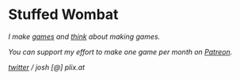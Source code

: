 # Stuffed Wombat

*I make [games](games) and [think](thinking) about making games.*

*You can support my effort to make one game per month on [Patreon](https://www.patreon.com/stuffedwombat).* 

*<a href="https://twitter.com/wombatstuff" target="_blank">twitter</a> / josh [@] plix.at*
